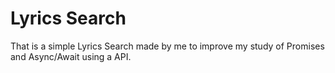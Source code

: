 # Lyrics Search

That is a simple Lyrics Search made by me to improve my study of Promises and Async/Await using a API.
